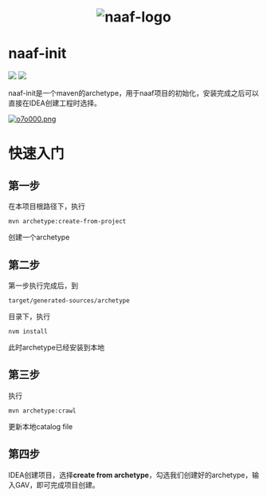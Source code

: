 <h1 align="center"><img src="https://s4.ax1x.com/2021/12/05/orPOnU.png"  alt="naaf-logo" /></h1>

# naaf-init

<a href="https://github.com/feiniaojin/naaf-init/blob/main/LICENSE">![](https://img.shields.io/github/license/feiniaojin/naaf-init)</a> <a href="https://github.com/feiniaojin/naaf-init/issues"> ![](https://img.shields.io/github/issues/feiniaojin/naaf-init)</a>

naaf-init是一个maven的archetype，用于naaf项目的初始化，安装完成之后可以直接在IDEA创建工程时选择。

[![o7o000.png](https://s4.ax1x.com/2021/12/11/o7o000.png)](https://imgtu.com/i/o7o000)

# 快速入门

## 第一步
在本项目根路径下，执行
```shell
mvn archetype:create-from-project
```
创建一个archetype

## 第二步
第一步执行完成后，到
```
target/generated-sources/archetype
```
目录下，执行
```shell
nvm install
```
此时archetype已经安装到本地
## 第三步
执行
```shell
mvn archetype:crawl
```
更新本地catalog file
## 第四步
IDEA创建项目，选择**create from archetype**，勾选我们创建好的archetype，输入GAV，即可完成项目创建。
